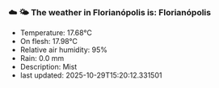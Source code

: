 ### ☁️ 🌤️  The weather in Florianópolis is: Florianópolis

- Temperature: 17.68°C
- On flesh: 17.98°C
- Relative air humidity: 95%
- Rain: 0.0 mm
- Description: Mist
- last updated: 2025-10-29T15:20:12.331501
